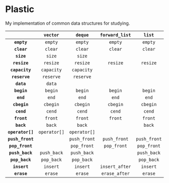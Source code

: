 # Plastic

My implementation of common data structures for studying.

| | **`vector`** | **`deque`** | **`forward_list`** | **`list`** | **`priority_queue`** |
| :--: | :--: | :--: | :--: | :--: | :--: |
| **`empty`** | `empty` | `empty` | `empty` | `empty` | `empty` |
| **`clear`** | `clear` | `clear` | `clear` | `clear` | `clear` |
| **`size`** | `size` | `size` | | | `size` |
| **`resize`** | `resize` | `resize` | `resize` | `resize` | |
| **`capacity`** | `capacity` | `capacity` | | | `capacity` |
| **`reserve`** | `reserve` | `reserve` | | | `reserve` |
| **`data`** | `data` | | | | |
| **`begin`** | `begin` | `begin` | `begin` | `begin` | |
| **`end`** | `end` | `end` | `end` | `end` | |
| **`cbegin`** | `cbegin` | `cbegin` | `cbegin` | `cbegin` | |
| **`cend`** | `cend` | `cend` | `cend` | `cend` | |
| **`front`** | `front` | `front` | `front` | `front` | `top` |
| **`back`** | `back` | `back` | | `back` | |
| **`operator[]`** | `operator[]` | `operator[]` | | | |
| **`push_front`** | | `push_front` | `push_front` | `push_front` | |
| **`pop_front`** | | `pop_front` | `pop_front` | `pop_front` | `pop` |
| **`push_back`** | `push_back` | `push_back` | | `push_back` | `push` |
| **`pop_back`** | `pop_back` | `pop_back` | | `pop_back` | |
| **`insert`** | `insert` | `insert` | `insert_after` | `insert` | |
| **`erase`** | `erase` | `erase` | `erase_after` | `erase` | |
